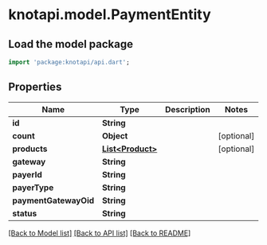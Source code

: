 # knotapi.model.PaymentEntity

## Load the model package
```dart
import 'package:knotapi/api.dart';
```

## Properties
Name | Type | Description | Notes
------------ | ------------- | ------------- | -------------
**id** | **String** |  | 
**count** | **Object** |  | [optional] 
**products** | [**List&lt;Product&gt;**](Product.md) |  | [optional] 
**gateway** | **String** |  | 
**payerId** | **String** |  | 
**payerType** | **String** |  | 
**paymentGatewayOid** | **String** |  | 
**status** | **String** |  | 

[[Back to Model list]](../README.md#documentation-for-models) [[Back to API list]](../README.md#documentation-for-api-endpoints) [[Back to README]](../README.md)


